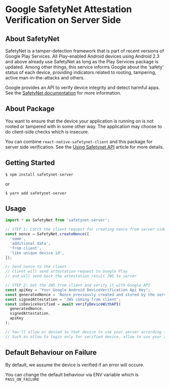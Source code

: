 # Google SafetyNet Attestation Verification on Server Side

## About SafetyNet

SafetyNet is a tamper-detection framework that is part of recent versions of Google Play Services. All Play-enabled Android devices using Android 2.3 and above already use SafetyNet as long as the Play Services package is updated. Among other things, this service informs Google about the ‘safety’ status of each device, providing indicators related to rooting, tampering, active man-in-the-attacks and others.

Google provides an API to verify device integrity and detect harmful apps. See the [SafetyNet documentation](https://developer.android.com/training/safetynet/index.html) for more information.

## About Package

You want to ensure that the device your application is running on is not rooted or tampered with in some other way. The application may choose to do client-side checks which is insecure.

You can combine `react-native-safetynet-client` and this package for server side verification. See the [Using Safetynet API](https://www.synopsys.com/blogs/software-security/using-safetynet-api/) article for more details.

## Getting Started

`$ npm install safetynet-server`

or

`$ yarn add safetynet-server`

## Usage

```javascript
import * as SafetyNet from 'safetynet-server';

// STEP 1: Catch the client request for creating nonce from server side
const nonce = SafetyNet.createNonce([
  'some',
  'additional data',
  'from client',
  'like unique device id',
]);

// Send nonce to the client
// Client will send attestation request to Google Play
// and will send back the attestation result JWS to server

// STEP 2: Get the JWS from client and verify it with Google API
const apiKey = 'Your Google Android DeviceVerification Api Key';
const generatedNonce = 'Nonce previously created and stored by the server';
const signedAttestation = 'JWS coming from client';
const isDeviceVerified = await verifyDeviceWithAPI(
  generatedNonce,
  signedAttestation,
  apiKey
);

// You'll allow or denied to that device to use your server according to the result.
// Such as allow to login only for verified device, allow to use your api only for verified device etc...
```

## Default Behaviour on Failure

By default, we assume the device is verified if an error will occure.

You can change the default behaviour via ENV variable which is `PASS_ON_FAILURE`
